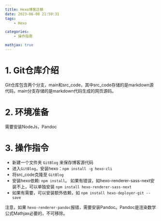 ```yaml
---
title: Hexo博客迁移
date: 2023-06-08 21:59:31
tags: 
    - Hexo

categories: 
    - 操作指南

mathjax: true
---
```


# 1. Git仓库介绍

Git仓库包含两个分支，main和src_code，其中src_code存储的是markdown源代码，main分支存储的是markdown代码生成的网页源码。

# 2. 环境准备

需要安装NodeJs，Pandoc

# 3. 操作指令

+ 新建一个文件夹 `GitBlog` 来保存博客源代码
+ 进入`GitBlog`，安装hexo：`npm install -g hexo-cli`
+ 将src_code克隆至 `GitBlog`
+ 安装hexo依赖: `npm install`。 如果有错误，如hexo-renderer-sass-next安装不上，可以单独安装 `npm install hexo-renderer-sass-next`
+ 如果有需要，可以安装额外依赖，如 `npm install hexo-deployer-git --save`

注意，如果 `hexo-renderer-pandoc`报错，需要安装Pandoc。Pandoc是渲染数学公式Mathjax必要的，不可移除。